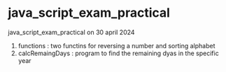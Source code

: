 # java_script_exam_practical
java_script_exam_practical on 30 april 2024
<ol>
  <li>functions : two functins for reversing a number and sorting alphabet </li>
  <li>calcRemaingDays : program to find the remaining dyas in the specific year </li>
</ol>
